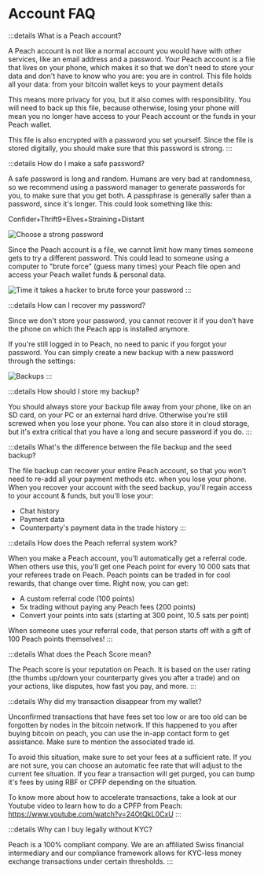# Account FAQ

:::details What is a Peach account?

A Peach account is not like a normal account you would have with other services, like an email address and a password. Your Peach account is a file that lives on your phone, which makes it so that we don't need to store your data and don't have to know who you are: you are in control. This file holds all your data: from your bitcoin wallet keys to your payment details

This means more privacy for you, but it also comes with responsibility. You will need to back up this file, because otherwise, losing your phone will mean you no longer have access to your Peach account or the funds in your Peach wallet.

This file is also encrypted with a password you set yourself. Since the file is stored digitally, you should make sure that this password is strong.
:::

:::details How do I make a safe password?

A safe password is long and random. Humans are very bad at randomness, so we recommend using a password manager to generate passwords for you, to make sure that you get both. A passphrase is generally safer than a password, since it's longer. This could look something like this:

Confider+Thrift9+Elves+Straining+Distant

![Choose a strong password](/img/faq/account/StrongPassword.png)

Since the Peach account is a file, we cannot limit how many times someone gets to try a different password. This could lead to someone using a computer to "brute force" (guess many times) your Peach file open and access your Peach wallet funds & personal data.

![Time it takes a hacker to brute force your password](/img/faq/account/PWBruteForce.png)
:::

:::details How can I recover my password?

Since we don't store your password, you cannot recover it if you don't have the phone on which the Peach app is installed anymore.

If you're still logged in to Peach, no need to panic if you forgot your password. You can simply create a new backup with a new password through the settings:

![Backups](/img/faq/account/backups.png)
:::

:::details How should I store my backup?

You should always store your backup file away from your phone, like on an SD card, on your PC or an external hard drive. Otherwise you're still screwed when you lose your phone. You can also store it in cloud storage, but it's extra critical that you have a long and secure password if you do.
:::

:::details What's the difference between the file backup and the seed backup?

The file backup can recover your entire Peach account, so that you won't need to re-add all your payment methods etc. when you lose your phone. When you recover your account with the seed backup, you'll regain access to your account & funds, but you'll lose your:

- Chat history
- Payment data
- Counterparty's payment data in the trade history
  :::

:::details How does the Peach referral system work?

When you make a Peach account, you'll automatically get a referral code. When others use this, you'll get one Peach point for every 10 000 sats that your referees trade on Peach. Peach points can be traded in for cool rewards, that change over time. Right now, you can get:

- A custom referral code (100 points)
- 5x trading without paying any Peach fees (200 points)
- Convert your points into sats (starting at 300 point, 10.5 sats per point)

When someone uses your referral code, that person starts off with a gift of 100 Peach points themselves!
:::

:::details What does the Peach Score mean?

The Peach score is your reputation on Peach. It is based on the user rating (the thumbs up/down your counterparty gives you after a trade) and on your actions, like disputes, how fast you pay, and more.
:::

:::details Why did my transaction disappear from my wallet?

Unconfirmed transactions that have fees set too low or are too old can be forgotten by nodes in the bitcoin network.
If this happened to you after buying bitcoin on peach, you can use the in-app contact form to get assistance. Make sure to mention the associated trade id.

To avoid this situation, make sure to set your fees at a sufficient rate. If you are not sure, you can choose an automatic fee rate that will adjust to the current fee situation.
If you fear a transaction will get purged, you can bump it's fees by using RBF or CPFP depending on the situation.

To know more about how to accelerate transactions, take a look at our Youtube video to learn how to do a CPFP from Peach: https://www.youtube.com/watch?v=24OtQkL0CxU
:::

:::details Why can I buy legally without KYC?

Peach is a 100% compliant company. We are an affiliated Swiss financial intermediary and our compliance framework allows for KYC-less money exchange transactions under certain thresholds.
:::
